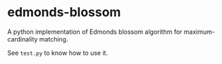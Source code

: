 # edmonds-blossom
A python implementation of Edmonds blossom algorithm for maximum-cardinality matching.

See `test.py` to know how to use it.
